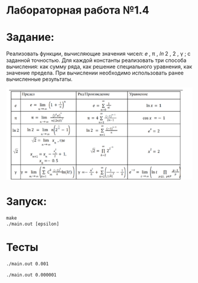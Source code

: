 # Лабораторная работа №1.4

# Задание:
Реализовать функции, вычисляющие значения чисел: 𝑒 , π , 𝑙𝑛 2 , 2 , γ ; с заданной
точностью. Для каждой константы реализовать три способа вычисления: как
сумму ряда, как решение специального уравнения, как значение предела. При
вычислении необходимо использовать ранее вычисленные результаты.

![alt text](image.png)

# Запуск:
```
make
./main.out [epsilon]
```

# Тесты 

```
./main.out 0.001
```

```
./main.out 0.000001
```